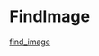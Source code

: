 # FindImage
[find_image](https://raw.githubusercontent.com/wiki/akomekagome/FindImage/images/findImage.gif)
